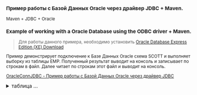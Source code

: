 <small>
  
### Пример работы с Базой Данных Oracle через драйвер JDBC + Maven.

Maven + JDBC + Oracle

### Example of working with a Oracle Database using the ODBC driver + Maven.

>Для работы данного примера, необходимо установить [Oracle Database Express Edition (XE) Download](https://www.oracle.com/database/technologies/xe-downloads.html "Download")
>
Пример демонстрирует подключение к Базе Данных Oracle схема SCOTT и выполняет выборку из таблицы EMP. 
Полученный результат выводит на консоль и записывает по строкам в файл.
Далее читает по строкам этот файл и выводит на консоль.
  
[OracleConnJDBC - Пример работы с Базой Данных Oracle через драйвер JDBC](https://github.com/aykononov/Oracle_JDBC_Maven/tree/master/src/main/java/OracleConnJDBC.java "Посмотреть пример Java")

</small>

<details><summary>таблица ...</summary>
  
 ```sql
  create table EMP
(
  empno    NUMBER(4) not null,
  ename    VARCHAR2(10),
  job      VARCHAR2(9),
  mgr      NUMBER(4),
  hiredate DATE,
  sal      NUMBER(7,2),
  comm     NUMBER(7,2),
  deptno   NUMBER(2),
  add constraint PK_EMP primary key (EMPNO)
);
 ```
 
</details>
